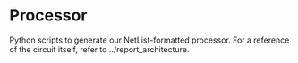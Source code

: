 Processor
======

Python scripts to generate our NetList-formatted processor. For a reference of
the circuit itself, refer to ../report\_architecture.
